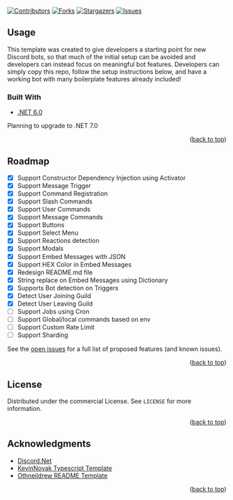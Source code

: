 <div id="top"></div>

[![Contributors][contributors-shield]][contributors-url]
[![Forks][forks-shield]][forks-url]
[![Stargazers][stars-shield]][stars-url]
[![Issues][issues-shield]][issues-url]
<br />
## Usage

This template was created to give developers a starting point for new Discord bots, so that much of the initial setup can be avoided and developers can instead focus on meaningful bot features. Developers can simply copy this repo, follow the setup instructions below, and have a working bot with many boilerplate features already included!

### Built With

* [.NET 6.0](https://dotnet.microsoft.com/en-us/) 

Planning to upgrade to .NET 7.0

<p align="right">(<a href="#top">back to top</a>)</p>

## Roadmap

- [x] Support Constructor Dependency Injection using Activator
- [x] Support Message Trigger
- [x] Support Command Registration
- [x] Support Slash Commands
- [x] Support User Commands
- [x] Support Message Commands
- [x] Support Buttons
- [x] Support Select Menu
- [x] Support Reactions detection
- [x] Support Modals
- [x] Support Embed Messages with JSON
- [x] Support HEX Color in Embed Messages
- [x] Redesign README.md file
- [x] String replace on Embed Messages using Dictionary
- [x] Supports Bot detection on Triggers
- [x] Detect User Joining Guild
- [x] Detect User Leaving Guild
- [ ] Support Jobs using Cron
- [ ] Support Global/local commands based on env 
- [ ] Support Custom Rate Limit
- [ ] Support Sharding

See the [open issues](https://github.com/oniknoor97/Discord-Bot-DotNet-Template/issues) for a full list of proposed features (and known issues).

<p align="right">(<a href="#top">back to top</a>)</p>

<!-- LICENSE -->
## License

Distributed under the commercial License. See `LICENSE` for more information.

<p align="right">(<a href="#top">back to top</a>)</p>

## Acknowledgments

* [Discord.Net](https://github.com/discord-net/Discord.Net)
* [KevinNovak Typescript Template](https://github.com/KevinNovak/Discord-Bot-TypeScript-Template)
* [Othneildrew README Template](https://github.com/othneildrew/Best-README-Template)

<p align="right">(<a href="#top">back to top</a>)</p>

[contributors-shield]: https://img.shields.io/github/contributors/oniknoor97/Discord-Bot-DotNet-Template.svg?style=for-the-badge
[contributors-url]: https://github.com/oniknoor97/Discord-Bot-DotNet-Template/graphs/contributors
[forks-shield]: https://img.shields.io/github/forks/oniknoor97/Discord-Bot-DotNet-Template.svg?style=for-the-badge
[forks-url]: https://github.com/oniknoor97/Discord-Bot-DotNet-Template/network/members
[stars-shield]: https://img.shields.io/github/stars/oniknoor97/Discord-Bot-DotNet-Template?style=for-the-badge
[stars-url]: https://github.com/oniknoor97/Discord-Bot-DotNet-Template/stargazers
[issues-shield]: https://img.shields.io/github/issues/oniknoor97/Discord-Bot-DotNet-Template.svg?style=for-the-badge
[issues-url]: https://github.com/oniknoor97/Discord-Bot-DotNet-Template/issues
[license-shield]: https://img.shields.io/github/license/oniknoor97/Discord-Bot-DotNet-Template.svg?style=for-the-badge
[license-url]: https://github.com/oniknoor97/Discord-Bot-DotNet-Template/blob/master/LICENSE.txt
[linkedin-shield]: https://img.shields.io/badge/-LinkedIn-black.svg?style=for-the-badge&logo=linkedin&colorB=555
[linkedin-url]: https://linkedin.com/in/othneildrew
[product-screenshot]: images/screenshot.png